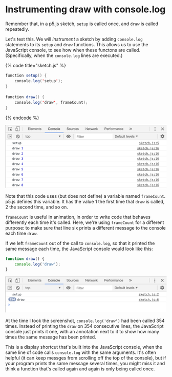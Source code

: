 # Instrumenting draw with console.log

Remember that, in a p5.js sketch, `setup` is called once, and `draw` is called repeatedly.

Let's test this. We will _instrument_ a sketch by adding `console.log` statements to its `setup` and `draw` functions. This allows us to use the JavaScript console, to see how when these functons are called. \(Specifically, when the `console.log` lines are executed.\)

{% code title="sketch.js" %}
```java
function setup() {
    console.log('setup');
}

function draw() {
    console.log('draw', frameCount);
}
```
{% endcode %}

![](../.gitbook/assets/image%20%281%29.png)

Note that this code uses \(but does not define\) a variable named `frameCount`. p5.js defines this variable. It has the value 1 the first time that `draw` is called, 2 the second time, and so on.

`frameCount` is useful in animation, in order to write code that behaves differently each time it's called. Here, we're using `frameCount` for a different purpose: to make sure that line six prints a different message to the console each time `draw`.

If we left `frameCount` out of the call to `console.log`, so that it printed the same message each time, the JavaScript console would look like this:

```javascript
function draw() {
    console.log('draw');
}
```

![](../.gitbook/assets/image%20%286%29.png)

At the time I took the screenshot, `console.log('draw')` had been called 354 times. Instead of printing the `draw` on 354 consecutive lines, the JavaScript console just prints it one, with an annotation next to it to show how many times the same message has been printed.

This is a display shortcut that's built into the JavaScript console, when the same line of code calls `console.log` with the same arguments. It's often helpful \(it can keep messges from scrolling off the top of the console\), but if your program prints the same message several times, you might miss it and think a function that's called again and again is only being called once.

